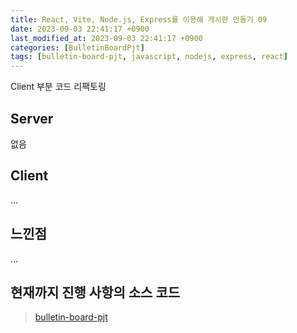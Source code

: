 ```yaml
---
title: React, Vite, Node.js, Express를 이용해 게시판 만들기 09
date: 2023-09-03 22:41:17 +0900
last_modified_at: 2023-09-03 22:41:17 +0900
categories: [BulletinBoardPjt]
tags: [bulletin-board-pjt, javascript, nodejs, express, react]
---
```


Client 부분 코드 리팩토링

## Server

없음

## Client

...

## 느낀점

...

## 현재까지 진행 사항의 소스 코드

> [bulletin-board-pjt]()

